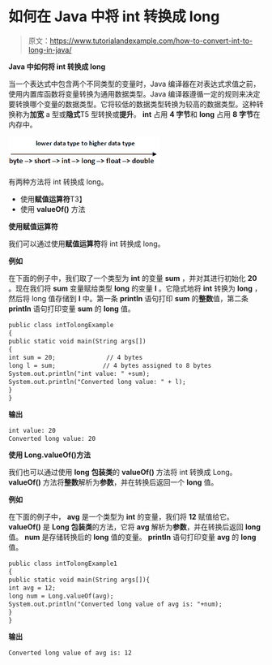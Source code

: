 # 如何在 Java 中将 int 转换成 long

> 原文：<https://www.tutorialandexample.com/how-to-convert-int-to-long-in-java/>

**Java 中如何将 int 转换成 long**

当一个表达式中包含两个不同类型的变量时，Java 编译器在对表达式求值之前，使用内置库函数将变量转换为通用数据类型。Java 编译器遵循一定的规则来决定要转换哪个变量的数据类型。它将较低的数据类型转换为较高的数据类型。这种转换称为**加宽** a 型或**隐式**T5 型转换或**提升**。 **int** 占用 **4 字节**和 **long** 占用 **8 字节**在内存中。

![How to Convert int to long in Java](img/2fdb2018f8754474363a3d2418c93274.png)    

有两种方法将 int 转换成 long。

*   使用**赋值运算符**T3】
*   使用 **valueOf()** 方法

**使用赋值运算符**

我们可以通过使用**赋值运算符**将 int 转换成 long。

**例如**

在下面的例子中，我们取了一个类型为 **int** 的变量 **sum** ，并对其进行初始化 **20** 。现在我们将 **sum** 变量赋给类型 **long** 的变量 **l** 。它隐式地将 **int** 转换为 **long** ，然后将 long 值存储到 **l** 中。第一条 **println** 语句打印 **sum** 的**整数**值，第二条 **println** 语句打印变量 **sum** 的 **long** 值。

```
public class intTolongExample
{
public static void main(String args[])
{
int sum = 20;              // 4 bytes
long l = sum;             // 4 bytes assigned to 8 bytes
System.out.println("int value: " +sum);              
System.out.println("Converted long value: " + l);   
}
}
```

**输出**

```
int value: 20
Converted long value: 20
```

**使用 Long.valueOf()方法**

我们也可以通过使用 **long** **包装类**的 **valueOf()** 方法将 int 转换成 Long。 **valueOf()** 方法将**整数**解析为**参数**，并在转换后返回一个 **long** 值。

**例如**

在下面的例子中， **avg** 是一个类型为 **int** 的变量，我们将 **12** 赋值给它。 **valueOf()** 是 **Long 包装类**的方法，它将 **avg** 解析为**参数**，并在转换后返回 **long** 值。 **num** 是存储转换后的 **long** 值的变量。 **println** 语句打印变量 **avg** 的 **long** 值。

```
public class intTolongExample1
{ 
public static void main(String args[]){ 
int avg = 12; 
long num = Long.valueOf(avg); 
System.out.println("Converted long value of avg is: "+num); 
}
}
```

**输出**

```
Converted long value of avg is: 12
```
